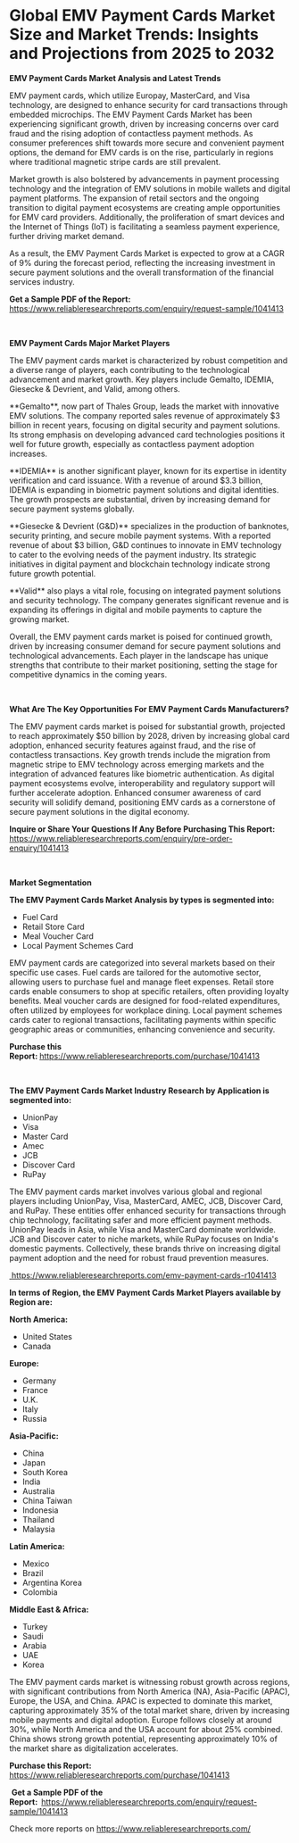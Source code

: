 <p><h1>Global EMV Payment Cards Market Size and Market Trends: Insights and Projections from 2025 to 2032</h1></p><p><strong>EMV Payment Cards Market Analysis and Latest Trends</strong></p>
<p><p>EMV payment cards, which utilize Europay, MasterCard, and Visa technology, are designed to enhance security for card transactions through embedded microchips. The EMV Payment Cards Market has been experiencing significant growth, driven by increasing concerns over card fraud and the rising adoption of contactless payment methods. As consumer preferences shift towards more secure and convenient payment options, the demand for EMV cards is on the rise, particularly in regions where traditional magnetic stripe cards are still prevalent.</p><p>Market growth is also bolstered by advancements in payment processing technology and the integration of EMV solutions in mobile wallets and digital payment platforms. The expansion of retail sectors and the ongoing transition to digital payment ecosystems are creating ample opportunities for EMV card providers. Additionally, the proliferation of smart devices and the Internet of Things (IoT) is facilitating a seamless payment experience, further driving market demand. </p><p>As a result, the EMV Payment Cards Market is expected to grow at a CAGR of 9% during the forecast period, reflecting the increasing investment in secure payment solutions and the overall transformation of the financial services industry.</p></p>
<p><strong>Get a Sample PDF of the Report:&nbsp;</strong> <a href="https://www.reliableresearchreports.com/enquiry/request-sample/1041413?utm_campaign=2307&utm_medium=2&utm_source=Github&utm_content=ia&utm_term=09022025&utm_id=emv-payment-cards">https://www.reliableresearchreports.com/enquiry/request-sample/1041413</a></p>
<p>&nbsp;</p>
<p><strong>EMV Payment Cards Major Market Players</strong></p>
<p><p>The EMV payment cards market is characterized by robust competition and a diverse range of players, each contributing to the technological advancement and market growth. Key players include Gemalto, IDEMIA, Giesecke & Devrient, and Valid, among others.</p><p>**Gemalto**, now part of Thales Group, leads the market with innovative EMV solutions. The company reported sales revenue of approximately $3 billion in recent years, focusing on digital security and payment solutions. Its strong emphasis on developing advanced card technologies positions it well for future growth, especially as contactless payment adoption increases.</p><p>**IDEMIA** is another significant player, known for its expertise in identity verification and card issuance. With a revenue of around $3.3 billion, IDEMIA is expanding in biometric payment solutions and digital identities. The growth prospects are substantial, driven by increasing demand for secure payment systems globally.</p><p>**Giesecke & Devrient (G&D)** specializes in the production of banknotes, security printing, and secure mobile payment systems. With a reported revenue of about $3 billion, G&D continues to innovate in EMV technology to cater to the evolving needs of the payment industry. Its strategic initiatives in digital payment and blockchain technology indicate strong future growth potential.</p><p>**Valid** also plays a vital role, focusing on integrated payment solutions and security technology. The company generates significant revenue and is expanding its offerings in digital and mobile payments to capture the growing market. </p><p>Overall, the EMV payment cards market is poised for continued growth, driven by increasing consumer demand for secure payment solutions and technological advancements. Each player in the landscape has unique strengths that contribute to their market positioning, setting the stage for competitive dynamics in the coming years.</p></p>
<p>&nbsp;</p>
<p><strong>What Are The Key Opportunities For EMV Payment Cards Manufacturers?</strong></p>
<p><p>The EMV payment cards market is poised for substantial growth, projected to reach approximately $50 billion by 2028, driven by increasing global card adoption, enhanced security features against fraud, and the rise of contactless transactions. Key growth trends include the migration from magnetic stripe to EMV technology across emerging markets and the integration of advanced features like biometric authentication. As digital payment ecosystems evolve, interoperability and regulatory support will further accelerate adoption. Enhanced consumer awareness of card security will solidify demand, positioning EMV cards as a cornerstone of secure payment solutions in the digital economy.</p></p>
<p><strong>Inquire or Share Your Questions If Any Before Purchasing This Report:</strong> <a href="https://www.reliableresearchreports.com/enquiry/pre-order-enquiry/1041413?utm_campaign=2307&utm_medium=2&utm_source=Github&utm_content=ia&utm_term=09022025&utm_id=emv-payment-cards">https://www.reliableresearchreports.com/enquiry/pre-order-enquiry/1041413</a></p>
<p>&nbsp;</p>
<p><strong>Market Segmentation</strong></p>
<p><strong>The EMV Payment Cards Market Analysis by types is segmented into:</strong></p>
<p><ul><li>Fuel Card</li><li>Retail Store Card</li><li>Meal Voucher Card</li><li>Local Payment Schemes Card</li></ul></p>
<p><p>EMV payment cards are categorized into several markets based on their specific use cases. Fuel cards are tailored for the automotive sector, allowing users to purchase fuel and manage fleet expenses. Retail store cards enable consumers to shop at specific retailers, often providing loyalty benefits. Meal voucher cards are designed for food-related expenditures, often utilized by employees for workplace dining. Local payment schemes cards cater to regional transactions, facilitating payments within specific geographic areas or communities, enhancing convenience and security.</p></p>
<p><strong>Purchase this Report:&nbsp;</strong><a href="https://www.reliableresearchreports.com/purchase/1041413?utm_campaign=2307&utm_medium=2&utm_source=Github&utm_content=ia&utm_term=09022025&utm_id=emv-payment-cards">https://www.reliableresearchreports.com/purchase/1041413</a></p>
<p>&nbsp;</p>
<p><strong>The EMV Payment Cards Market Industry Research by Application is segmented into:</strong></p>
<p><ul><li>UnionPay</li><li>Visa</li><li>Master Card</li><li>Amec</li><li>JCB</li><li>Discover Card</li><li>RuPay</li></ul></p>
<p><p>The EMV payment cards market involves various global and regional players including UnionPay, Visa, MasterCard, AMEC, JCB, Discover Card, and RuPay. These entities offer enhanced security for transactions through chip technology, facilitating safer and more efficient payment methods. UnionPay leads in Asia, while Visa and MasterCard dominate worldwide. JCB and Discover cater to niche markets, while RuPay focuses on India's domestic payments. Collectively, these brands thrive on increasing digital payment adoption and the need for robust fraud prevention measures.</p></p>
<p><a href="https://www.reliableresearchreports.com/emv-payment-cards-r1041413?utm_campaign=2307&utm_medium=2&utm_source=Github&utm_content=ia&utm_term=09022025&utm_id=emv-payment-cards">&nbsp;https://www.reliableresearchreports.com/emv-payment-cards-r1041413</a></p>
<p><strong>In terms of Region, the EMV Payment Cards Market Players available by Region are:</strong></p>
<p>
    <p> <strong> North America: </strong>
        <ul>
            <li>United States</li>
            <li>Canada</li>
        </ul>
        </p> 
    <p> <strong> Europe: </strong>
        <ul>
            <li>Germany</li>
            <li>France</li>
            <li>U.K.</li>
            <li>Italy</li>
            <li>Russia</li>
        </ul>
        </p> 
    <p> <strong> Asia-Pacific: </strong>
        <ul>
            <li>China</li>
            <li>Japan</li>
            <li>South Korea</li>
            <li>India</li>
            <li>Australia</li>
            <li>China Taiwan</li>
            <li>Indonesia</li>
            <li>Thailand</li>
            <li>Malaysia</li>
        </ul>
        </p> 
    <p> <strong> Latin America: </strong>
        <ul>
            <li>Mexico</li>
            <li>Brazil</li>
            <li>Argentina Korea</li>
            <li>Colombia</li>
        </ul>
        </p> 
    <p> <strong> Middle East & Africa: </strong>
        <ul>
            <li>Turkey</li>
            <li>Saudi</li>
            <li>Arabia</li>
            <li>UAE</li>
            <li>Korea</li>
        </ul>
    </p>
    </p>
<p><p>The EMV payment cards market is witnessing robust growth across regions, with significant contributions from North America (NA), Asia-Pacific (APAC), Europe, the USA, and China. APAC is expected to dominate this market, capturing approximately 35% of the total market share, driven by increasing mobile payments and digital adoption. Europe follows closely at around 30%, while North America and the USA account for about 25% combined. China shows strong growth potential, representing approximately 10% of the market share as digitalization accelerates.</p></p>
<p><strong>Purchase this Report: </strong><a href="https://www.reliableresearchreports.com/purchase/1041413?utm_campaign=2307&utm_medium=2&utm_source=Github&utm_content=ia&utm_term=09022025&utm_id=emv-payment-cards">https://www.reliableresearchreports.com/purchase/1041413</a></p>
<p>&nbsp;<strong>Get a Sample PDF of the Report:&nbsp;&nbsp;</strong><a href="https://www.reliableresearchreports.com/enquiry/request-sample/1041413?utm_campaign=2307&utm_medium=2&utm_source=Github&utm_content=ia&utm_term=09022025&utm_id=emv-payment-cards">https://www.reliableresearchreports.com/enquiry/request-sample/1041413</a></p>
<p><strong></strong></p>
<p>Check more reports on <a href="https://www.reliableresearchreports.com/?utm_campaign=2307&utm_medium=2&utm_source=Github&utm_content=ia&utm_term=09022025&utm_id=emv-payment-cards">https://www.reliableresearchreports.com/</a></p>